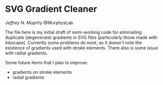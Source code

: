 SVG Gradient Cleaner
====================

*Jeffrey N. Muprhy*
@MurphysLab

The file here is my initial draft of semi-working code for eliminating duplicate (degenerate) gradients in SVG files (particularly those made with Inkscape). Currently some problems do exist, as it doesn't note the existence of gradients used with stroke elements. There also is some issue with radial gradients. 

Some future items that I plan to improve:

- gradients on stroke elements
- radial gradients